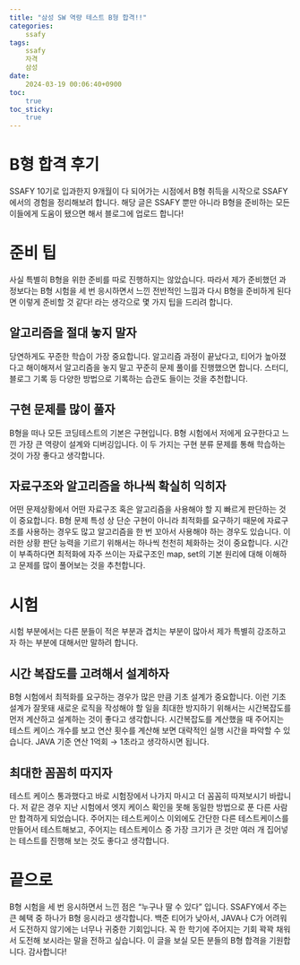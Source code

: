 ```yaml
---
title: "삼성 SW 역량 테스트 B형 합격!!"
categories:
    ssafy
tags:
    ssafy
    자격
    삼성
date:
    2024-03-19 00:06:40+0900
toc:
    true
toc_sticky:
    true
---
```


# B형 합격 후기
SSAFY 10기로 입과한지 9개월이 다 되어가는 시점에서 B형 취득을 시작으로 SSAFY에서의 경험을 정리해보려 합니다.
해당 글은 SSAFY 뿐만 아니라 B형을 준비하는 모든 이들에게 도움이 됐으면 해서 블로그에 업로드 합니다!

# 준비 팁
사실 특별히 B형을 위한 준비를 따로 진행하지는 않았습니다. 따라서 제가 준비했던 과정보다는 B형 시험을 세 번 응시하면서 느낀 전반적인 느낌과 다시 B형을 준비하게 된다면 이렇게 준비할 것 같다! 라는 생각으로 몇 가지 팁을 드리려 합니다.
## 알고리즘을 절대 놓지 말자
당연하게도 꾸준한 학습이 가장 중요합니다. 알고리즘 과정이 끝났다고, 티어가 높아졌다고 해이해져서 알고리즘을 놓지 말고 꾸준히 문제 풀이를 진행했으면 합니다. 스터디, 블로그 기록 등 다양한 방법으로 기록하는 습관도 들이는 것을 추천합니다.
## 구현 문제를 많이 풀자
B형을 떠나 모든 코딩테스트의 기본은 구현입니다. B형 시험에서 저에게 요구한다고 느낀 가장 큰 역량이 설계와 디버깅입니다. 이 두 가지는 구현 분류 문제를 통해 학습하는 것이 가장 좋다고 생각합니다.
## 자료구조와 알고리즘을 하나씩 확실히 익히자
어떤 문제상황에서 어떤 자료구조 혹은 알고리즘을 사용해야 할 지 빠르게 판단하는 것이 중요합니다. B형 문제 특성 상 단순 구현이 아니라 최적화를 요구하기 때문에 자료구조를 사용하는 경우도 많고 알고리즘을 한 번 꼬아서 사용해야 하는 경우도 있습니다. 이러한 상황 판단 능력을 기르기 위해서는 하나씩 천천히 체화하는 것이 중요합니다.
시간이 부족하다면 최적화에 자주 쓰이는 자료구조인 map, set의 기본 원리에 대해 이해하고 문제를 많이 풀어보는 것을 추천합니다.

# 시험
시험 부분에서는 다른 분들이 적은 부분과 겹치는 부분이 많아서 제가 특별히 강조하고자 하는 부분에 대해서만 말하려 합니다.
## 시간 복잡도를 고려해서 설계하자
B형 시험에서 최적화를 요구하는 경우가 많은 만큼 기초 설계가 중요합니다. 이런 기초 설계가 잘못돼 새로운 로직을 작성해야 할 일을 최대한 방지하기 위해서는 시간복잡도를 먼저 계산하고 설계하는 것이 좋다고 생각합니다. 시간복잡도를 계산했을 때 주어지는 테스트 케이스 개수를 보고 연산 횟수를 계산해 보면 대략적인 실행 시간을 파악할 수 있습니다. JAVA 기준 연산 1억회 → 1초라고 생각하시면 됩니다.
## 최대한 꼼꼼히 따지자
테스트 케이스 통과했다고 바로 시험장에서 나가지 마시고 더 꼼꼼히 따져보시기 바랍니다. 저 같은 경우 지난 시험에서 엣지 케이스 확인을 못해 동일한 방법으로 푼 다른 사람만 합격하게 되었습니다. 주어지는 테스트케이스 이외에도 간단한 다른 테스트케이스를 만들어서 테스트해보고, 주어지는 테스트케이스 중 가장 크기가 큰 것만 여러 개 집어넣는 테스트를 진행해 보는 것도 좋다고 생각합니다.

# 끝으로
B형 시험을 세 번 응시하면서 느낀 점은 “누구나 딸 수 있다” 입니다. SSAFY에서 주는 큰 혜택 중 하나가 B형 응시라고 생각합니다. 백준 티어가 낮아서, JAVA나 C가 어려워서 도전하지 않기에는 너무나 귀중한 기회입니다. 꼭 한 학기에 주어지는 기회 꽉꽉 채워서 도전해 보시라는 말을 전하고 싶습니다. 이 글을 보실 모든 분들의 B형 합격을 기원합니다. 감사합니다!

